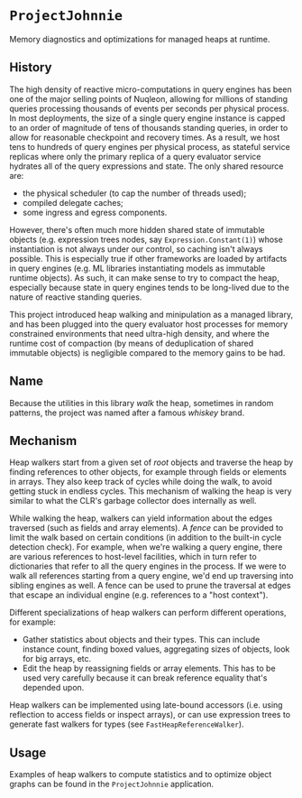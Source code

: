 # `ProjectJohnnie`

Memory diagnostics and optimizations for managed heaps at runtime.

## History

The high density of reactive micro-computations in query engines has been one of the major selling points of Nuqleon, allowing for millions of standing queries processing thousands of events per seconds per physical process. In most deployments, the size of a single query engine instance is capped to an order of magnitude of tens of thousands standing queries, in order to allow for reasonable checkpoint and recovery times. As a result, we host tens to hundreds of query engines per physical process, as stateful service replicas where only the primary replica of a query evaluator service hydrates all of the query expressions and state. The only shared resource are:

* the physical scheduler (to cap the number of threads used);
* compiled delegate caches;
* some ingress and egress components.

However, there's often much more hidden shared state of immutable objects (e.g. expression trees nodes, say `Expression.Constant(1)`) whose instantiation is not always under our control, so caching isn't always possible. This is especially true if other frameworks are loaded by artifacts in query engines (e.g. ML libraries instantiating models as immutable runtime objects). As such, it can make sense to try to compact the heap, especially because state in query engines tends to be long-lived due to the nature of reactive standing queries.

This project introduced heap walking and minipulation as a managed library, and has been plugged into the query evaluator host processes for memory constrained environments that need ultra-high density, and where the runtime cost of compaction (by means of deduplication of shared immutable objects) is negligible compared to the memory gains to be had.

## Name

Because the utilities in this library *walk* the heap, sometimes in random patterns, the project was named after a famous *whiskey* brand.

## Mechanism

Heap walkers start from a given set of *root* objects and traverse the heap by finding references to other objects, for example through fields or elements in arrays. They also keep track of cycles while doing the walk, to avoid getting stuck in endless cycles. This mechanism of walking the heap is very similar to what the CLR's garbage collector does internally as well.

While walking the heap, walkers can yield information about the edges traversed (such as fields and array elements). A *fence* can be provided to limit the walk based on certain conditions (in addition to the built-in cycle detection check). For example, when we're walking a query engine, there are various references to host-level facilities, which in turn refer to dictionaries that refer to all the query engines in the process. If we were to walk all references starting from a query engine, we'd end up traversing into sibling engines as well. A fence can be used to prune the traversal at edges that escape an individual engine (e.g. references to a "host context").

Different specializations of heap walkers can perform different operations, for example:

* Gather statistics about objects and their types. This can include instance count, finding boxed values, aggregating sizes of objects, look for big arrays, etc.
* Edit the heap by reassigning fields or array elements. This has to be used very carefully because it can break reference equality that's depended upon.

Heap walkers can be implemented using late-bound accessors (i.e. using reflection to access fields or inspect arrays), or can use expression trees to generate fast walkers for types (see `FastHeapReferenceWalker`).

## Usage

Examples of heap walkers to compute statistics and to optimize object graphs can be found in the `ProjectJohnnie` application.
